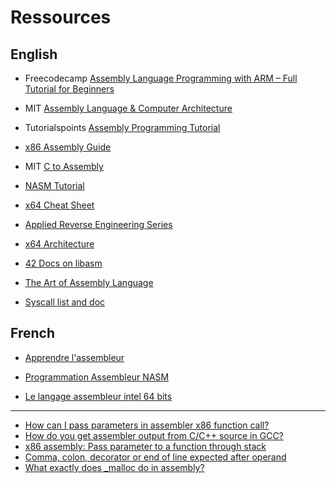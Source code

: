 # Ressources

## English

* Freecodecamp [Assembly Language Programming with ARM – Full Tutorial for Beginners](https://www.youtube.com/watch?v=gfmRrPjnEw4)
* MIT [Assembly Language & Computer Architecture](https://www.youtube.com/watch?v=L1ung0wil9Y)
* Tutorialspoints [Assembly Programming Tutorial](https://www.tutorialspoint.com/assembly_programming/index.htm)
* [x86 Assembly Guide](https://www.cs.virginia.edu/~evans/cs216/guides/x86.html)

* MIT [C to Assembly](https://www.youtube.com/watch?v=wt7a5BOztuM)
* [NASM Tutorial](https://cs.lmu.edu/~ray/notes/nasmtutorial/)
* [x64 Cheat Sheet](https://cs.brown.edu/courses/cs033/docs/guides/x64_cheatsheet.pdf)
* [Applied Reverse Engineering Series](https://revers.engineering/applied-reverse-engineering-series/)
* [x64 Architecture](https://learn.microsoft.com/en-us/windows-hardware/drivers/debugger/x64-architecture)
* [42 Docs on libasm](https://harm-smits.github.io/42docs/projects/libasm)
* [The Art of Assembly Language](https://www.ic.unicamp.br/~pannain/mc404/aulas/pdfs/Art%20Of%20Intel%20x86%20Assembly.pdf)
* [Syscall list and doc](https://chromium.googlesource.com/chromiumos/docs/+/master/constants/syscalls.md)

## French

* [Apprendre l'assembleur](https://www.youtube.com/playlist?list=PLcT0DaY68xGzzmj47WSbb8XaIwWFjVlKz)

* [Programmation Assembleur NASM](https://www.unilim.fr/pages_perso/tristan.vaccon/cours_nasm.pdf)
* [Le langage assembleur intel 64 bits](http://lacl.u-pec.fr/tan/asm.pdf)


----

* [How can I pass parameters in assembler x86 function call?](https://stackoverflow.com/questions/37975177/how-can-i-pass-parameters-in-assembler-x86-function-call)
* [How do you get assembler output from C/C++ source in GCC?](https://stackoverflow.com/questions/137038/how-do-you-get-assembler-output-from-c-c-source-in-gcc?rq=1)
* [x86 assembly: Pass parameter to a function through stack](https://stackoverflow.com/questions/37511492/x86-assembly-pass-parameter-to-a-function-through-stack)
* [Comma, colon, decorator or end of line expected after operand](https://stackoverflow.com/questions/27599858/comma-colon-decorator-or-end-of-line-expected-after-operand)
* [What exactly does _malloc do in assembly?](https://stackoverflow.com/questions/20510132/what-exactly-does-malloc-do-in-assembly)